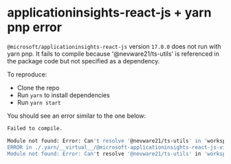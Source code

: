 # applicationinsights-react-js + yarn pnp error

`@microsoft/applicationinsights-react-js` version `17.0.0` does not run with yarn pnp. It fails to compile because '@nevware21/ts-utils' is referenced in the package code but not
specified as a dependency.

To reproduce:

- Clone the repo
- Run `yarn` to install dependencies
- Run `yarn start`

You should see an error similar to the one below:

```sh
Failed to compile.

Module not found: Error: Can't resolve '@nevware21/ts-utils' in 'workspace/.yarn/__virtual__/@microsoft-applicationinsights-react-js-virtual-5e2603ec10/0/cache/@microsoft-applicationinsights-react-js-npm-17.0.0-f9df6f3087-3af1cfa49c.zip/node_modules/@microsoft/applicationinsights-react-js/dist-esm'
ERROR in ./.yarn/__virtual__/@microsoft-applicationinsights-react-js-virtual-5e2603ec10/0/cache/@microsoft-applicationinsights-react-js-npm-17.0.0-f9df6f3087-3af1cfa49c.zip/node_modules/@microsoft/applicationinsights-react-js/dist-esm/ReactPlugin.js 13:0-52
Module not found: Error: Can't resolve '@nevware21/ts-utils' in 'workspace/.yarn/__virtual__/@microsoft-applicationinsights-react-js-virtual-5e2603ec10/0/cache/@microsoft-applicationinsights-react-js-npm-17.0.0-f9df6f3087-3af1cfa49c.zip/node_modules/@microsoft/applicationinsights-react-js/dist-esm'
```

